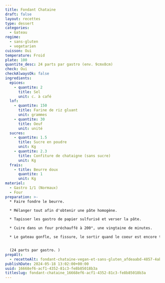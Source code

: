 ```yaml
---
title: Fondant Chataine
draft: false
layout: recettes
type: dessert
categories:
  - Gateau
regime:
  - sans-gluten
  - vegetarien
cuisson: Oui
temperature: Froid
plate: 100
quantite_desc: 24 parts par gastro (env. 9cmx8cm)
check: Oui
checkAlwaysOk: false
ingredients:
  epices:
    - quantite: 2
      title: Sel
      unit: c. à café
  lof:
    - quantite: 150
      title: Farine de riz gluant
      unit: grammes
    - quantite: 30
      title: Oeuf
      unit: unité
  sucres:
    - quantite: 1.5
      title: Sucre en poudre
      unit: Kg
    - quantite: 2.3
      title: Confiture de chataigne (sans sucre)
      unit: Kg
  frais:
    - title: Beurre doux
      quantite: 1
      unit: Kg
materiel:
  - Gastro 1/1 (Normaux)
  - Four
preparation: >-
  * Faire fondre le beurre.

  * Mélanger tout afin d'obtenir une pâte homogène.

  * Tapisser les gastro de papier sulfurisé et verser la pâte. 

  * Cuire dans un four préchauffé à 200°, une vingtaine de minutes.

  * Le gateau gonfle, se fissure, le sortir quand le coeur est encore tremblotant, et le laisser refroidir completement avant de faire les parts.


  (24 parts par gastro. )
prepAlt:
  - recetteAlt: fondant-chataine-vegan-et-sans-gluten_afdeaabd-4857-4abd-a1c3-cb7013678450
publishDate: 2024-05-18 13:02:00+00:00
uuid: 16668ef6-acf1-4352-81c3-fe8b85018b3a
titleslug: fondant-chataine_16668ef6-acf1-4352-81c3-fe8b85018b3a
---
```

